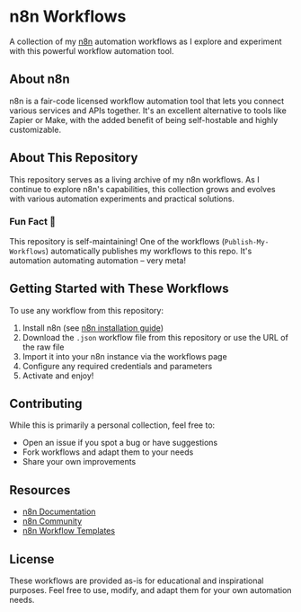# n8n Workflows

A collection of my [n8n](https://n8n.io/) automation workflows as I explore and experiment with this powerful workflow automation tool.

## About n8n

n8n is a fair-code licensed workflow automation tool that lets you connect various services and APIs together. It's an excellent alternative to tools like Zapier or Make, with the added benefit of being self-hostable and highly customizable.

## About This Repository

This repository serves as a living archive of my n8n workflows. As I continue to explore n8n's capabilities, this collection grows and evolves with various automation experiments and practical solutions.

### Fun Fact 🤖

This repository is self-maintaining! One of the workflows (`Publish-My-Workflows`) automatically publishes my workflows to this repo. It's automation automating automation – very meta!

## Getting Started with These Workflows

To use any workflow from this repository:

1. Install n8n (see [n8n installation guide](https://docs.n8n.io/hosting/installation/))
2. Download the `.json` workflow file from this repository or use the URL of the raw file
3. Import it into your n8n instance via the workflows page
4. Configure any required credentials and parameters
5. Activate and enjoy!

## Contributing

While this is primarily a personal collection, feel free to:

- Open an issue if you spot a bug or have suggestions
- Fork workflows and adapt them to your needs
- Share your own improvements

## Resources

- [n8n Documentation](https://docs.n8n.io/)
- [n8n Community](https://community.n8n.io/)
- [n8n Workflow Templates](https://n8n.io/workflows/)

## License

These workflows are provided as-is for educational and inspirational purposes. Feel free to use, modify, and adapt them for your own automation needs.
